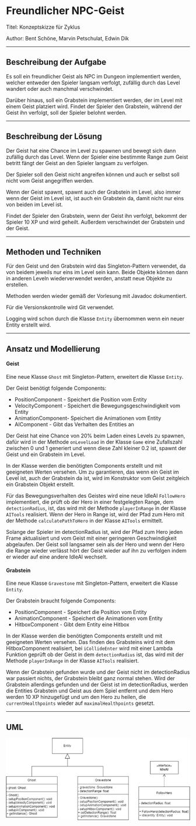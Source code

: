 # Freundlicher NPC-Geist

Titel: Konzeptskizze für Zyklus

Author: Bent Schöne, Marvin Petschulat, Edwin Dik

---
## Beschreibung der Aufgabe

Es soll ein freundlicher Geist als NPC im Dungeon implementiert werden, welcher entweder den Spieler langsam
verfolgt, zufällig durch das Level wandert oder auch manchmal verschwindet.

Darüber hinaus, soll ein Grabstein implementiert werden, der im Level mit einem Geist platziert wird. Findet der Spieler
den Grabstein, während der Geist ihn verfolgt, soll der Spieler belohnt werden.

---

## Beschreibung der Lösung

Der Geist hat eine Chance im Level zu spawnen und bewegt sich dann zufällig durch das Level. Wenn der Spieler
eine bestimmte Range zum Geist betritt fängt der Geist an den Spieler langsam zu verfolgen.

Der Spieler soll den Geist nicht angreifen können und auch er selbst soll nicht vom Geist angegriffen werden.

Wenn der Geist spawnt, spawnt auch der Grabstein im Level, also immer wenn der Geist im Level ist, ist
auch ein Grabstein da, damit nicht nur eins von beiden im Level ist.

Findet der Spieler den Grabstein, wenn der Geist ihn verfolgt, bekommt der Spieler 10 XP und wird geheilt. Außerdem
verschwindet der Grabstein und der Geist.

---

## Methoden und Techniken

Für den Geist und den Grabstein wird das Singleton-Pattern verwendet, da von beidem jeweils nur eins im Level
sein kann. Beide Objekte können dann in anderen Leveln wiederverwendet werden, anstatt neue Objekte zu erstellen.

Methoden werden wieder gemäß der Vorlesung mit Javadoc dokumentiert.

Für die Versionskontrolle wird Git verwendet.

Logging wird schon durch die Klasse ``Entity`` übernommen wenn ein neuer Entity erstellt wird.

---

## Ansatz und Modellierung

#### Geist

Eine neue Klasse ``Ghost`` mit Singleton-Pattern, erweitert die Klasse ``Entity``.

Der Geist benötigt folgende Components:
- PositionComponent - Speichert die Position vom Entity
- VelocityComponent - Speichert die Bewegungsgeschwindigkeit vom Entity
- AnimationComponent- Speichert die Animationen vom Entity
- AIComponent - Gibt das Verhalten des Entities an

Der Geist hat eine Chance von 20% beim Laden eines Levels zu spawnen, dafür wird in der Methode ``onLevelLoad``
in der Klasse ``Game`` eine Zufallszahl zwischen 0 und 1 generiert und wenn diese Zahl kleiner 0.2 ist,
spawnt der Geist und ein Grabstein im Level.

In der Klasse werden die benötigten Components erstellt und mit geeigneten Werten
versehen. Um zu garantieren, das wenn ein Geist im Level ist, auch der Grabstein da ist,
wird im Konstruktor vom Geist zeitgleich ein Grabstein Objekt erstellt.

Für das Bewegungsverhalten des Geistes wird eine neue IdleAI ``FollowHero``
implementiert, die prüft ob der Hero in einer festgelegten Range, dem ``detectionRadius``, ist, das wird mit der Methode
``playerInRange`` in der Klasse ``AITools`` realisiert. Wenn der Hero in Range ist, wird der Pfad zum Hero mit der
Methode ```calculatePathToHero``` in der Klasse ``AITools`` ermittelt.

Solange der Spieler im detectionRadius ist, wird der Pfad zum Hero jeden Frame aktualisiert und vom Geist mit einer
geringeren Geschwindigkeit abgelaufen. Der Geist soll langsamer sein als der Hero und wenn der Hero die
Range wieder verlässt hört der Geist wieder auf ihn zu verfolgen indem er wieder auf eine andere IdleAI wechselt.

#### Grabstein

Eine neue Klasse ``Gravestone`` mit Singleton-Pattern, erweitert die Klasse ``Entity``.

Der Grabstein braucht folgende Components:
- PositionComponent - Speichert die Position vom Entity
- AnimationComponent - Speichert die Animationen vom Entity
- HitboxComponent - Gibt dem Entity eine Hitbox

In der Klasse werden die benötigten Components erstellt und mit geeigneten Werten versehen.
Das finden des Grabsteins wird mit dem HitboxComponent realisiert, bei ``iCollideEnter``
wird mit einer Lambda Funktion geprüft ob der Geist in dem ``detectionRadius`` ist, das wird mit der Methode
``playerInRange`` in der Klasse ``AITools`` realisiert.

Wenn der Grabstein gefunden wurde und der Geist nicht im
detectionRadius war passiert nichts, der Grabstein bleibt ganz normal stehen. Wird der Grabstein allerdings gefunden
und der Geist ist im detectionRadius, werden die Entities Grabstein und Geist aus dem Spiel entfernt und dem Hero werden 10 XP hinzugefügt
und um den Hero zu heilen, die ``currentHealthpoints`` wieder auf ``maximalHealthpoints`` gesetzt.

---

## UML

![UML](npc-geist.png)
